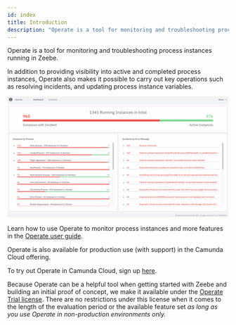 ```yaml
---
id: index
title: Introduction
description: "Operate is a tool for monitoring and troubleshooting process instances running in Zeebe."
---
```


Operate is a tool for monitoring and troubleshooting process instances running in Zeebe.

<!--
import ThemedImage from '@theme/ThemedImage';

<ThemedImage
alt="Operate Introduction"
sources={{
light: useBaseUrl('img/operate-introduction_light.png'),
dark: useBaseUrl('img/operate-introduction_dark.png'),
}}
/>;
-->

In addition to providing visibility into active and completed process instances, Operate also makes it possible to carry out key operations such as resolving <!-- FIXME: [incidents](/reference/incidents.html) --> incidents, and updating process instance variables.

[//]:# (What is the link to fix here?)

![operate-introduction](img/operate-introduction_light.png)

Learn how to use Operate to monitor process instances and more features in the [Operate user guide](/components/operate/userguide/basic-operate-navigation.md).

Operate is also available for production use (with support) in the Camunda Cloud offering.

To try out Operate in Camunda Cloud, sign up [here](https://accounts.cloud.camunda.io/signup).

Because Operate can be a helpful tool when getting started with Zeebe and building an initial proof of concept, we make it available under the [Operate Trial license](https://camunda.com/legal/terms/cloud-terms-and-conditions/general-terms-and-conditions-for-the-operate-trial-version/). There are no restrictions under this license when it comes to the length of the evaluation period or the available feature set _as long as you use Operate in non-production environments only._

[//]:# (Should Trial in "Operate Trial license" be capitalized? Will add to components glossary.)
